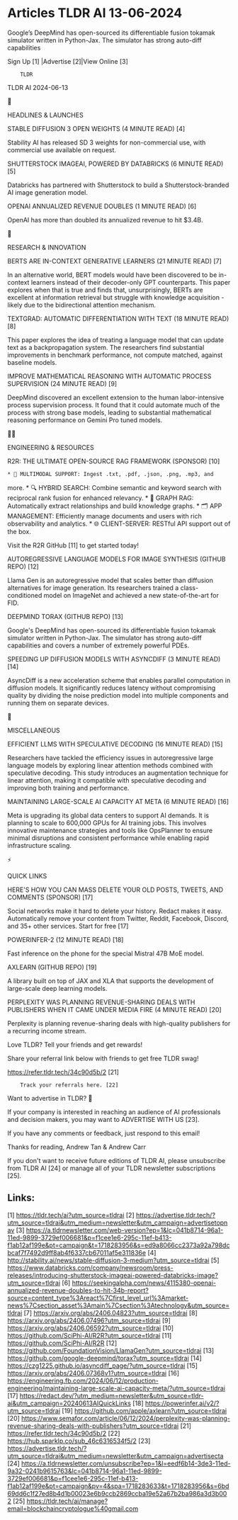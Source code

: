 # Articles TLDR AI 13-06-2024

Google’s DeepMind has open-sourced its differentiable fusion tokamak
simulator written in Python-Jax. The simulator has strong auto-diff
capabilities  

 Sign Up [1] |Advertise [2]|View Online [3] 

		TLDR

TLDR AI 2024-06-13

🚀 

HEADLINES & LAUNCHES

 STABLE DIFFUSION 3 OPEN WEIGHTS (4 MINUTE READ) [4] 

 Stability AI has released SD 3 weights for non-commercial use, with
commercial use available on request. 

 SHUTTERSTOCK IMAGEAI, POWERED BY DATABRICKS (6 MINUTE READ) [5] 

 Databricks has partnered with Shutterstock to build a
Shutterstock-branded AI image generation model. 

 OPENAI ANNUALIZED REVENUE DOUBLES (1 MINUTE READ) [6] 

 OpenAI has more than doubled its annualized revenue to hit $3.4B. 

🧠 

RESEARCH & INNOVATION

 BERTS ARE IN-CONTEXT GENERATIVE LEARNERS (21 MINUTE READ) [7] 

 In an alternative world, BERT models would have been discovered to be
in-context learners instead of their decoder-only GPT counterparts.
This paper explores when that is true and finds that, unsurprisingly,
BERTs are excellent at information retrieval but struggle with
knowledge acquisition - likely due to the bidirectional attention
mechanism. 

 TEXTGRAD: AUTOMATIC DIFFERENTIATION WITH TEXT (18 MINUTE READ) [8] 

 This paper explores the idea of treating a language model that can
update text as a backpropagation system. The researchers find
substantial improvements in benchmark performance, not compute
matched, against baseline models. 

 IMPROVE MATHEMATICAL REASONING WITH AUTOMATIC PROCESS SUPERVISION (24
MINUTE READ) [9] 

 DeepMind discovered an excellent extension to the human
labor-intensive process supervision process. It found that it could
automate much of the process with strong base models, leading to
substantial mathematical reasoning performance on Gemini Pro tuned
models. 

🧑‍💻 

ENGINEERING & RESOURCES

 R2R: THE ULTIMATE OPEN-SOURCE RAG FRAMEWORK (SPONSOR) [10] 

	* 📁 MULTIMODAL SUPPORT: Ingest .txt, .pdf, .json, .png, .mp3, and
more.
	* 🔍 HYBRID SEARCH: Combine semantic and keyword search with
reciprocal rank fusion for enhanced relevancy.
	* 🔗 GRAPH RAG: Automatically extract relationships and build
knowledge graphs.
	* 🗂️ APP MANAGEMENT: Efficiently manage documents and users with
rich observability and analytics.
	* 🌐 CLIENT-SERVER: RESTful API support out of the box.

Visit the R2R GitHub [11] to get started today! 

 AUTOREGRESSIVE LANGUAGE MODELS FOR IMAGE SYNTHESIS (GITHUB REPO) [12]


 Llama Gen is an autoregressive model that scales better than
diffusion alternatives for image generation. Its researchers trained a
class-conditioned model on ImageNet and achieved a new
state-of-the-art for FID. 

 DEEPMIND TORAX (GITHUB REPO) [13] 

 Google's DeepMind has open-sourced its differentiable fusion tokamak
simulator written in Python-Jax. The simulator has strong auto-diff
capabilities and covers a number of extremely powerful PDEs. 

 SPEEDING UP DIFFUSION MODELS WITH ASYNCDIFF (3 MINUTE READ) [14] 

 AsyncDiff is a new acceleration scheme that enables parallel
computation in diffusion models. It significantly reduces latency
without compromising quality by dividing the noise prediction model
into multiple components and running them on separate devices. 

🎁 

MISCELLANEOUS

 EFFICIENT LLMS WITH SPECULATIVE DECODING (16 MINUTE READ) [15] 

 Researchers have tackled the efficiency issues in autoregressive
large language models by exploring linear attention methods combined
with speculative decoding. This study introduces an augmentation
technique for linear attention, making it compatible with speculative
decoding and improving both training and performance. 

 MAINTAINING LARGE-SCALE AI CAPACITY AT META (6 MINUTE READ) [16] 

 Meta is upgrading its global data centers to support AI demands. It
is planning to scale to 600,000 GPUs for AI training jobs. This
involves innovative maintenance strategies and tools like OpsPlanner
to ensure minimal disruptions and consistent performance while
enabling rapid infrastructure scaling. 

⚡ 

QUICK LINKS

 HERE'S HOW YOU CAN MASS DELETE YOUR OLD POSTS, TWEETS, AND COMMENTS
(SPONSOR) [17] 

 Social networks make it hard to delete your history. Redact makes it
easy. Automatically remove your content from Twitter, Reddit,
Facebook, Discord, and 35+ other services. Start for free [17] 

 POWERINFER-2 (12 MINUTE READ) [18] 

 Fast inference on the phone for the special Mistral 47B MoE model. 

 AXLEARN (GITHUB REPO) [19] 

 A library built on top of JAX and XLA that supports the development
of large-scale deep learning models. 

 PERPLEXITY WAS PLANNING REVENUE-SHARING DEALS WITH PUBLISHERS WHEN IT
CAME UNDER MEDIA FIRE (4 MINUTE READ) [20] 

 Perplexity is planning revenue-sharing deals with high-quality
publishers for a recurring income stream. 

Love TLDR? Tell your friends and get rewards!

 Share your referral link below with friends to get free TLDR swag! 

 https://refer.tldr.tech/34c90d5b/2 [21] 

		Track your referrals here. [22]

Want to advertise in TLDR? 📰

 If your company is interested in reaching an audience of AI
professionals and decision makers, you may want to ADVERTISE WITH US
[23]. 

 If you have any comments or feedback, just respond to this email! 

Thanks for reading, 
Andrew Tan & Andrew Carr 

If you don't want to receive future editions of TLDR AI, please
unsubscribe from TLDR AI [24] or manage all of your TLDR newsletter
subscriptions [25]. 

 

Links:
------
[1] https://tldr.tech/ai?utm_source=tldrai
[2] https://advertise.tldr.tech/?utm_source=tldrai&utm_medium=newsletter&utm_campaign=advertisetopnav
[3] https://a.tldrnewsletter.com/web-version?ep=1&lc=041b8714-96a1-11ed-9899-3729ef006681&p=f1cee1e6-295c-11ef-b413-f1ab12af199e&pt=campaign&t=1718283956&s=ed9a8066cc2373a92a798dcbcaf7f7492d9ff8ab4f6337cb67011af5e311836e
[4] http://stability.ai/news/stable-diffusion-3-medium?utm_source=tldrai
[5] https://www.databricks.com/company/newsroom/press-releases/introducing-shutterstock-imageai-powered-databricks-image?utm_source=tldrai
[6] https://seekingalpha.com/news/4115380-openai-annualized-revenue-doubles-to-hit-34b-report?source=content_type%3Areact%7Cfirst_level_url%3Amarket-news%7Csection_asset%3Amain%7Csection%3Atechnology&utm_source=tldrai
[7] https://arxiv.org/abs/2406.04823?utm_source=tldrai
[8] https://arxiv.org/abs/2406.07496?utm_source=tldrai
[9] https://arxiv.org/abs/2406.06592?utm_source=tldrai
[10] https://github.com/SciPhi-AI/R2R?utm_source=tldrai
[11] https://github.com/SciPhi-AI/R2R
[12] https://github.com/FoundationVision/LlamaGen?utm_source=tldrai
[13] https://github.com/google-deepmind/torax?utm_source=tldrai
[14] https://czg1225.github.io/asyncdiff_page/?utm_source=tldrai
[15] https://arxiv.org/abs/2406.07368v1?utm_source=tldrai
[16] https://engineering.fb.com/2024/06/12/production-engineering/maintaining-large-scale-ai-capacity-meta/?utm_source=tldrai
[17] https://redact.dev/?utm_medium=newsletter&utm_source=tldr-ai&utm_campaign=20240613AIQuickLinks
[18] https://powerinfer.ai/v2/?utm_source=tldrai
[19] https://github.com/apple/axlearn?utm_source=tldrai
[20] https://www.semafor.com/article/06/12/2024/perplexity-was-planning-revenue-sharing-deals-with-publishers?utm_source=tldrai
[21] https://refer.tldr.tech/34c90d5b/2
[22] https://hub.sparklp.co/sub_46c6316534f5/2
[23] https://advertise.tldr.tech/?utm_source=tldrai&utm_medium=newsletter&utm_campaign=advertisecta
[24] https://a.tldrnewsletter.com/unsubscribe?ep=1&l=eedf6b14-3de3-11ed-9a32-0241b9615763&lc=041b8714-96a1-11ed-9899-3729ef006681&p=f1cee1e6-295c-11ef-b413-f1ab12af199e&pt=campaign&pv=4&spa=1718283633&t=1718283956&s=6bd69dd6c1f27ed8b4d1b00023e6b9ccb2869ccba19e52a67b2ba986a3d3b002
[25] https://tldr.tech/ai/manage?email=blockchaincryptologue%40gmail.com